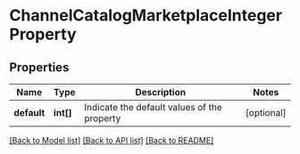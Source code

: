 # ChannelCatalogMarketplaceIntegerProperty

## Properties
Name | Type | Description | Notes
------------ | ------------- | ------------- | -------------
**default** | **int[]** | Indicate the default values of the property | [optional] 

[[Back to Model list]](../README.md#documentation-for-models) [[Back to API list]](../README.md#documentation-for-api-endpoints) [[Back to README]](../README.md)


